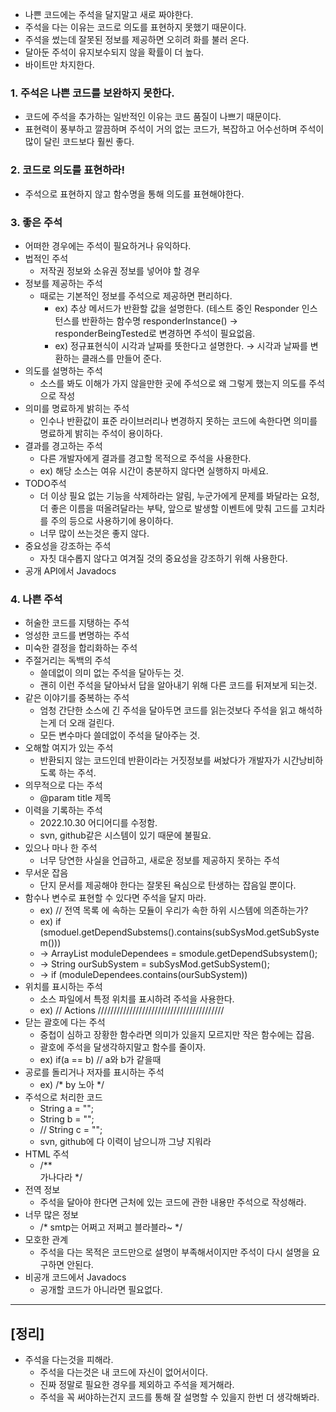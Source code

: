 - 나쁜 코드에는 주석을 달지말고 새로 짜야한다.
- 주석을 다는 이유는 코드로 의도를 표현하지 못했기 때문이다.
- 주석을 썼는데 잘못된 정보를 제공하면 오히려 화를 불러 온다.
- 달아둔 주석이 유지보수되지 않을 확률이 더 높다.
- 바이트만 차지한다.

### 1. 주석은 나쁜 코드를 보완하지 못한다.

- 코드에 주석을 추가하는 일반적인 이유는 코드 품질이 나쁘기 때문이다.
- 표현력이 풍부하고 깔끔하며 주석이 거의 없는 코드가, 복잡하고 어수선하며 주석이 많이 달린 코드보다 훨씬 좋다.

### 2. 코드로 의도를 표현하라!

- 주석으로 표현하지 않고 함수명을 통해 의도를 표현해야한다.

### 3. 좋은 주석

- 어떠한 경우에는 주석이 필요하거나 유익하다.
- 법적인 주석
    - 저작권 정보와 소유권 정보를 넣어야 할 경우
- 정보를 제공하는 주석
    - 때로는 기본적인 정보를 주석으로 제공하면 편리하다.
        - ex) 추상 메서드가 반환할 값을 설명한다. (테스트 중인 Responder 인스턴스를 반환하는 함수명 responderInstance() → responderBeingTested로 변경하면 주석이 필요없음.
        - ex) 정규표현식이 시각과 날짜를 뜻한다고 설명한다. → 시각과 날짜를 변환하는 클래스를 만들어 준다.
- 의도를 설명하는 주석
    - 소스를 봐도 이해가 가지 않을만한 곳에 주석으로 왜 그렇게 했는지 의도를 주석으로 작성
- 의미를 명료하게 밝히는 주석
    - 인수나 반환값이 표준 라이브러리나 변경하지 못하는 코드에 속한다면 의미를 명료하게 밝히는 주석이 용이하다.
- 결과를 경고하는 주석
    - 다른 개발자에게 결과를 경고할 목적으로 주석을 사용한다.
    - ex) 해당 소스는 여유 시간이 충분하지 않다면 실행하지 마세요.
- TODO주석
    - 더 이상 필요 없는 기능을 삭제하라는 알림, 누군가에게 문제를 봐달라는 요청, 더 좋은 이름을 떠올려달라는 부탁, 앞으로 발생할 이벤트에 맞춰 고드를 고치라를 주의 등으로 사용하기에 용이하다.
    - 너무 많이 쓰는것은 좋지 않다.
- 중요성을 강조하는 주석
    - 자칫 대수롭지 않다고 여겨질 것의 중요성을 강조하기 위해 사용한다.
- 공개 API에서 Javadocs

### 4. 나쁜 주석

- 허술한 코드를 지탱하는 주석
- 엉성한 코드를 변명하는 주석
- 미숙한 결정을 합리화하는 주석
- 주절거리는 독백의 주석
    - 쓸데없이 의미 없는 주석을 달아두는 것.
    - 괜히 이런 주석을 달아놔서 답을 알아내기 위해 다른 코드를 뒤져보게 되는것.
- 같은 이야기를 중복하는 주석
    - 엄청 간단한 소스에 긴 주석을 달아두면 코드를 읽는것보다 주석을 읽고 해석하는게 더 오래 걸린다.
    - 모든 변수마다 쓸데없이 주석을 달아주는 것.
- 오해할 여지가 있는 주석
    - 반환되지 않는 코드인데 반환이라는 거짓정보를 써놨다가 개발자가 시간낭비하도록 하는 주석.
- 의무적으로 다는 주석
    - @param title 제목
- 이력을 기록하는 주석
    - 2022.10.30 어디어디를 수정함.
    - svn, github같은 시스템이 있기 때문에 불필요.
- 있으나 마나 한 주석
    - 너무 당연한 사실을 언급하고, 새로운 정보를 제공하지 못하는 주석
- 무서운 잡음
    - 단지 문서를 제공해야 한다는 잘못된 욕심으로 탄생하는 잡음일 뿐이다.
- 함수나 변수로 표현할 수 있다면 주석을 달지 마라.
    - ex) // 전역 목록 <smoduel>에 속하는 모듈이 우리가 속한 하위 시스템에 의존하는가?
    - ex) if (smoduel.getDependSubstems().contains(subSysMod.getSubSystem()))
    - → ArrayList moduleDependees = smodule.getDependSubsystem();
    - → String ourSubSystem = subSysMod.getSubSystem();
    - → if (moduleDependees.contains(ourSubSystem))
- 위치를 표시하는 주석
    - 소스 파일에서 특정 위치를 표시하려 주석을 사용한다.
    - ex) // Actions ////////////////////////////////////////
- 닫는 괄호에 다는 주석
    - 중첩이 심하고 장황한 함수라면 의미가 있을지 모르지만 작은 함수에는 잡음.
    - 괄호에 주석을 달생각하지말고 함수를 줄이자.
    - ex) if(a == b) // a와 b가 같을때
- 공로를 돌리거나 저자를 표시하는 주석
    - ex) /* by 노아 */
- 주석으로 처리한 코드
    - String a = "";
    - String b = "";
    - // String c = "";
    - svn, github에 다 이력이 남으니까 그냥 지워라
- HTML 주석
    - /** <br> 가나다라 */
- 전역 정보
    - 주석을 달아야 한다면 근처에 있는 코드에 관한 내용만 주석으로 작성해라.
- 너무 많은 정보
    - /* smtp는 어쩌고 저쩌고 블라블라~ */
- 모호한 관계
    - 주석을 다는 목적은 코드만으로 설명이 부족해서이지만 주석이 다시 설명을 요구하면 안된다.
- 비공개 코드에서 Javadocs
    - 공개할 코드가 아니라면 필요없다.

---

## **[정리]**

- 주석을 다는것을 피해라.
    - 주석을 다는것은 내 코드에 자신이 없어서이다.
    - 진짜 정말로 필요한 경우를 제외하고 주석을 제거해라.
    - 주석을 꼭 써야하는건지 코드를 통해 잘 설명할 수 있을지 한번 더 생각해봐라.